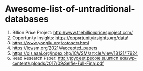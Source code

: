 # Awesome-list-of-untraditional-databases

1. Billion Price Project: http://www.thebillionpricesproject.com/
2. Opportunity Insights: https://opportunityinsights.org/data/
3. https://www.yongliu.org/datasets.html
4. https://icwsm.org/2021/#accepted_papers
5. https://ojs.aaai.org/index.php/ICWSM/article/view/18121/17924
6. Read Research Paper: http://joyojeet.people.si.umich.edu/wp-content/uploads/2017/09/Selfie-Full-Final.pdf
